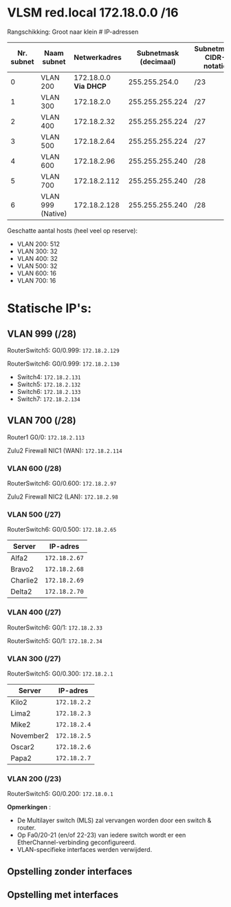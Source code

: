 # VLSM red.local 172.18.0.0 /16

Rangschikking: Groot naar klein # IP-adressen

| Nr. subnet | Naam subnet | Netwerkadres | Subnetmask (decimaal) | Subnetmask CIDR-notatie |
| --- | --- | --- | --- | --- |
|  0 | VLAN 200 | 172.18.0.0 **Via DHCP** | 255.255.254.0 | /23 |
|  1 | VLAN 300 | 172.18.2.0 | 255.255.255.224 | /27 |
| 2 | VLAN 400 | 172.18.2.32 | 255.255.255.224 | /27 |
| 3 | VLAN 500 | 172.18.2.64 | 255.255.255.224 | /27 |
| 4 | VLAN 600 | 172.18.2.96 | 255.255.255.240 | /28 |
| 5 | VLAN 700 | 172.18.2.112 | 255.255.255.240 | /28 |
| 6 | VLAN 999 (Native) | 172.18.2.128 | 255.255.255.240 | /28 |

Geschatte aantal hosts (heel veel op reserve):

- VLAN 200: 512
- VLAN 300: 32
- VLAN 400: 32
- VLAN 500: 32
- VLAN 600: 16
- VLAN 700: 16

# Statische IP&#39;s:

## VLAN 999 (/28)

RouterSwitch5: G0/0.999: `172.18.2.129`

RouterSwitch6: G0/0.999: `172.18.2.130`

- Switch4: `172.18.2.131`
- Switch5: `172.18.2.132`
- Switch6: `172.18.2.133`
- Switch7: `172.18.2.134`

## VLAN 700 (/28)

Router1 G0/0: `172.18.2.113`

Zulu2 Firewall NIC1 (WAN): `172.18.2.114`

### VLAN 600 (/28)

RouterSwitch6: G0/0.600: `172.18.2.97`

Zulu2 Firewall NIC2 (LAN): `172.18.2.98`

### VLAN 500 (/27)

RouterSwitch6: G0/0.500: `172.18.2.65`

| Server | IP-adres | 
| --- | --- |
| Alfa2 | `172.18.2.67` |
| Bravo2 | `172.18.2.68` |
| Charlie2 | `172.18.2.69` |
| Delta2 | `172.18.2.70` |

### VLAN 400 (/27)

RouterSwitch6: G0/1: `172.18.2.33`

RouterSwitch5: G0/1: `172.18.2.34`

### VLAN 300 (/27)

RouterSwitch5: G0/0.300: `172.18.2.1`

| Server | IP-adres | 
| --- | --- |
| Kilo2 | `172.18.2.2` |
| Lima2 | `172.18.2.3` |
| Mike2 | `172.18.2.4` |
| November2 | `172.18.2.5` |
| Oscar2 | `172.18.2.6` |
| Papa2 | `172.18.2.7` |

### VLAN 200 (/23)

RouterSwitch5: G0/0.200: `172.18.0.1`

**Opmerkingen** :

- De Multilayer switch (MLS) zal vervangen worden door een switch &amp; router.
- Op Fa0/20-21 (en/of 22-23) van iedere switch wordt er een EtherChannel-verbinding geconfigureerd.
- VLAN-specifieke interfaces werden verwijderd.

## Opstelling zonder interfaces

## Opstelling met interfaces